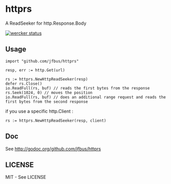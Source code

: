 # httprs
A ReadSeeker for http.Response.Body

[![wercker status](https://app.wercker.com/status/b8ab18faefae7d1f88f9f23d642f0847/s/master "wercker status")](https://app.wercker.com/project/bykey/b8ab18faefae7d1f88f9f23d642f0847)

## Usage

```
import "github.com/jfbus/httprs"

resp, err := http.Get(url)

rs := httprs.NewHttpReadSeeker(resp)
defer rs.Close()
io.ReadFull(rs, buf) // reads the first bytes from the response
rs.Seek(1024, 0) // moves the position
io.ReadFull(rs, buf) // does an additional range request and reads the first bytes from the second response
```
if you use a specific http.Client :
```
rs := httprs.NewHttpReadSeeker(resp, client)
```

## Doc

See http://godoc.org/github.com/jfbus/httprs

## LICENSE

MIT - See LICENSE